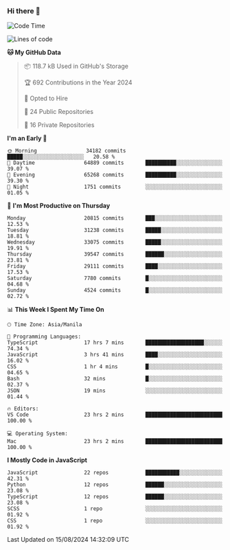 ### Hi there 👋

<!--START_SECTION:waka-->
![Code Time](http://img.shields.io/badge/Code%20Time-962%20hrs%2035%20mins-blue)

![Lines of code](https://img.shields.io/badge/From%20Hello%20World%20I%27ve%20Written-65.6%20million%20lines%20of%20code-blue)

**🐱 My GitHub Data** 

> 📦 118.7 kB Used in GitHub's Storage 
 > 
> 🏆 692 Contributions in the Year 2024
 > 
> 💼 Opted to Hire
 > 
> 📜 24 Public Repositories 
 > 
> 🔑 16 Private Repositories 
 > 
**I'm an Early 🐤** 

```text
🌞 Morning                34182 commits       █████░░░░░░░░░░░░░░░░░░░░   20.58 % 
🌆 Daytime                64889 commits       ██████████░░░░░░░░░░░░░░░   39.07 % 
🌃 Evening                65268 commits       ██████████░░░░░░░░░░░░░░░   39.30 % 
🌙 Night                  1751 commits        ░░░░░░░░░░░░░░░░░░░░░░░░░   01.05 % 
```
📅 **I'm Most Productive on Thursday** 

```text
Monday                   20815 commits       ███░░░░░░░░░░░░░░░░░░░░░░   12.53 % 
Tuesday                  31238 commits       █████░░░░░░░░░░░░░░░░░░░░   18.81 % 
Wednesday                33075 commits       █████░░░░░░░░░░░░░░░░░░░░   19.91 % 
Thursday                 39547 commits       ██████░░░░░░░░░░░░░░░░░░░   23.81 % 
Friday                   29111 commits       ████░░░░░░░░░░░░░░░░░░░░░   17.53 % 
Saturday                 7780 commits        █░░░░░░░░░░░░░░░░░░░░░░░░   04.68 % 
Sunday                   4524 commits        █░░░░░░░░░░░░░░░░░░░░░░░░   02.72 % 
```


📊 **This Week I Spent My Time On** 

```text
🕑︎ Time Zone: Asia/Manila

💬 Programming Languages: 
TypeScript               17 hrs 7 mins       ███████████████████░░░░░░   74.34 % 
JavaScript               3 hrs 41 mins       ████░░░░░░░░░░░░░░░░░░░░░   16.02 % 
CSS                      1 hr 4 mins         █░░░░░░░░░░░░░░░░░░░░░░░░   04.65 % 
Bash                     32 mins             █░░░░░░░░░░░░░░░░░░░░░░░░   02.37 % 
JSON                     19 mins             ░░░░░░░░░░░░░░░░░░░░░░░░░   01.44 % 

🔥 Editors: 
VS Code                  23 hrs 2 mins       █████████████████████████   100.00 % 

💻 Operating System: 
Mac                      23 hrs 2 mins       █████████████████████████   100.00 % 
```

**I Mostly Code in JavaScript** 

```text
JavaScript               22 repos            ███████████░░░░░░░░░░░░░░   42.31 % 
Python                   12 repos            ██████░░░░░░░░░░░░░░░░░░░   23.08 % 
TypeScript               12 repos            ██████░░░░░░░░░░░░░░░░░░░   23.08 % 
SCSS                     1 repo              ░░░░░░░░░░░░░░░░░░░░░░░░░   01.92 % 
CSS                      1 repo              ░░░░░░░░░░░░░░░░░░░░░░░░░   01.92 % 
```




 Last Updated on 15/08/2024 14:32:09 UTC
<!--END_SECTION:waka-->

